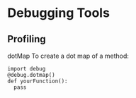 Debugging Tools
==================

Profiling
-------------

dotMap
To create a dot map of a method:

```
import debug
@debug.dotmap()
def yourFunction():
  pass
```